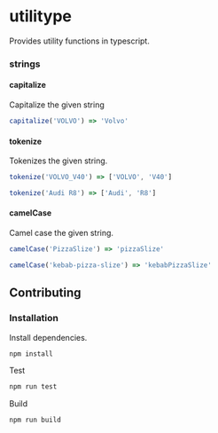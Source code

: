 # utilitype

Provides utility functions in typescript.

### strings

#### capitalize
Capitalize the given string

```typescript
capitalize('VOLVO') => 'Volvo'
```

#### tokenize
Tokenizes the given string.

```typescript
tokenize('VOLVO_V40') => ['VOLVO', 'V40']

tokenize('Audi R8') => ['Audi', 'R8']
```

#### camelCase
Camel case the given string.

```typescript
camelCase('PizzaSlize') => 'pizzaSlize'

camelCase('kebab-pizza-slize') => 'kebabPizzaSlize'
```

## Contributing

### Installation

Install dependencies.

```bash
npm install
```

Test
```bash
npm run test
```

Build

```bash
npm run build
```
